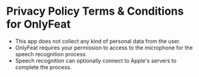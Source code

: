 # Privacy Policy Terms & Conditions for OnlyFeat
  
+ This app does not collect any kind of personal data from the user.
+ OnlyFeat requires your permission to access to the microphone for the speech recognition process.
+ Speech recognition can optionally connect to Apple's servers to complete the process.


